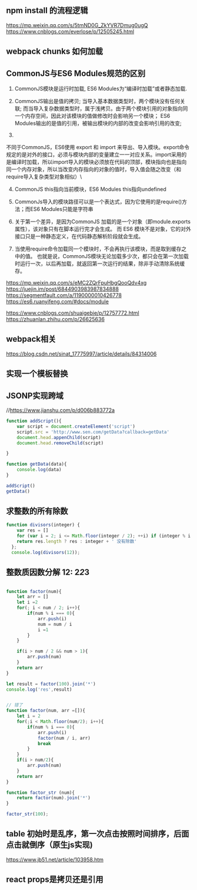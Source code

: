 

## npm install 的流程逻辑

https://mp.weixin.qq.com/s/5tmND0G_ZkYVR7Dmug0ugQ
https://www.cnblogs.com/everlose/p/12505245.html


## webpack chunks 如何加载


## CommonJS与ES6 Modules规范的区别

1. CommonJS模块是运行时加载, ES6 Modules为“编译时加载”或者静态加载.
2. CommonJS输出是值的拷贝;
 当导入基本数据类型时，两个模块没有任何关联;
 而当导入复杂数据类型时，属于浅拷贝。由于两个模块引用的对象指向同一个内存空间，因此对该模块的值做修改时会影响另一个模块；
 ES6 Modules输出的是值的引用，被输出模块的内部的改变会影响引用的改变;

3.   

不同于CommonJS，ES6使用 export 和 import 来导出、导入模块。export命令规定的是对外的接口，必须与模块内部的变量建立一一对应关系。import采用的是编译时加载，所以import导入的模块必须放在代码的顶部，模块指向也是指向同一个内存对象，所以当改变内存指向的对象的值时，导入值会随之改变（和require导入复杂类型对象相似）\

4. CommonJS this指向当前模块，ES6 Modules this指向undefined

5. CommonJs导入的模块路径可以是一个表达式，因为它使用的是require()方法；而ES6 Modules只能是字符串

6. 关于第一个差异，是因为CommonJS 加载的是一个对象（即module.exports属性），该对象只有在脚本运行完才会生成。
而 ES6 模块不是对象，它的对外接口只是一种静态定义，在代码静态解析阶段就会生成。

7. 当使用require命令加载同一个模块时，不会再执行该模块，而是取到缓存之中的值。
也就是说，CommonJS模块无论加载多少次，都只会在第一次加载时运行一次，以后再加载，就返回第一次运行的结果，除非手动清除系统缓存。

https://mp.weixin.qq.com/s/eMC2ZQrFpuHbgQooQdv4xg
https://juejin.im/post/6844903983987834888
https://segmentfault.com/a/1190000010426778
https://es6.ruanyifeng.com/#docs/module

https://www.cnblogs.com/shuaigebie/p/12757772.html
https://zhuanlan.zhihu.com/p/26625636

## webpack相关

https://blog.csdn.net/sinat_17775997/article/details/84314006


## 实现一个模板替换



## JSONP实现跨域  
//https://www.jianshu.com/p/d006b883772a

```js
function addScript(){
    var script = document.createElement('script')
    script.src = 'http://www.sen.com/getData?callback=getData'
    document.head.appenChild(script)
    document.head.removeChild(script)

}

function getData(data){
    console.log(data)
}

addScript()
getData()

```

## 求整数的所有除数

<!-- 要求： 除数不包括 1 和数字本身
 要求： 如果该数没有除数 返回一个字符串
 例如： 13这个数应该返回 “13 没有除数”
例如： 12这个数应该返回 [2,3,4,6]
给定数是大于 1 的 -->

```js
function divisors(integer) {
    var res = []
    for (var i = 2; i <= Math.floor(integer / 2); ++i) if (integer % i == 0) res.push(i);
    return res.length ? res : integer + ' 没有除数'
  };
  console.log(divisors(12));

```

## 整数质因数分解 12:  2*2*3

```js

function factor(num){
    let arr = []
    let i =2
    for(; i < num / 2; i++){
        if(num % i === 0){
            arr.push(i)
            num = num / i
            i =1
        } 
    }

    if(i > num / 2 && num > 1){
        arr.push(num)
    }
    return arr
}

let result = factor(100).join('*')
console.log('res',result)


```

```js

// 错了
function factor(num, arr =[]){
    let i = 2
    for(;i < Math.floor(num/2); i++){
        if(num % i === 0){
            arr.push(i)
            factor(num / i, arr)
            break
        } 
    }
    if(i > num/2){
        arr.push(num)
    }
    return arr
}

function factor_str (num){
    return factor(num).join('*')
}

factor_str(100);

```


## table 初始时是乱序，第一次点击按照时间排序，后面点击就倒序（原生js实现)

https://www.jb51.net/article/103958.htm

## react props是拷贝还是引用

























































